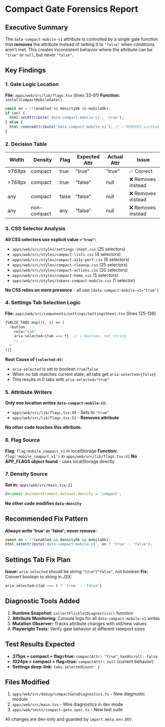 # Compact Gate Forensics Report

## Executive Summary

The `data-compact-mobile-v1` attribute is controlled by a single gate function that **removes** the attribute instead of setting it to `"false"` when conditions aren't met. This creates inconsistent behavior where the attribute can be `"true"` or `null`, but never `"false"`.

## Key Findings

### 1. Gate Logic Location
**File:** `apps/web/src/lib/flags.tsx` (lines 33-81)
**Function:** `installCompactMobileGate()`

```typescript
const on = !!(enabled && densityOk && mobileOk);
if (on) {
  html.setAttribute('data-compact-mobile-v1', 'true');
} else {
  html.removeAttribute('data-compact-mobile-v1'); // ← REMOVES instead of "false"
}
```

### 2. Decision Table

| Width | Density | Flag | Expected Attr | Actual Attr | Issue |
|-------|---------|------|---------------|-------------|-------|
| ≤768px | compact | true | "true" | "true" | ✅ Correct |
| >768px | compact | true | "false" | null | ❌ Removes instead |
| any | compact | false | "false" | null | ❌ Removes instead |
| any | non-compact | any | "false" | null | ❌ Removes instead |

### 3. CSS Selector Analysis

**All CSS selectors use explicit value `="true"`:**
- `apps/web/src/styles/settings-sheet.css` (25 selectors)
- `apps/web/src/styles/compact-lists.css` (4 selectors)  
- `apps/web/src/styles/compact-a11y-perf.css` (8 selectors)
- `apps/web/src/styles/compact-cleanup.css` (25 selectors)
- `apps/web/src/styles/compact-actions.css` (20 selectors)
- `apps/web/src/styles/compact-home.css` (5 selectors)
- `apps/web/src/styles/tokens-compact-mobile.css` (1 selector)

**No CSS relies on mere presence** - all use `[data-compact-mobile-v1="true"]`

### 4. Settings Tab Selection Logic

**File:** `apps/web/src/components/settings/SettingsSheet.tsx` (lines 125-138)

```typescript
{VALID_TABS.map((t, i) => (
  <button
    role="tab"
    aria-selected={tab === t}  // ← Boolean, not string
    // ...
  >
))}
```

**Root Cause of `{selected:0}`:**
- `aria-selected` is set to boolean `true`/`false`
- When no tab matches current state, all tabs get `aria-selected={false}`
- This results in 0 tabs with `aria-selected="true"`

### 5. Attribute Writers

**Only one location writes `data-compact-mobile-v1`:**
- `apps/web/src/lib/flags.tsx:49` - Sets to `"true"`
- `apps/web/src/lib/flags.tsx:51` - **Removes attribute**

**No other code touches this attribute.**

### 6. Flag Source

**Flag:** `flag:mobile_compact_v1` in localStorage
**Function:** `flag('mobile_compact_v1')` in `apps/web/src/lib/flags.tsx:41`
**No APP_FLAGS object found** - uses localStorage directly

### 7. Density Source

**Set in:** `apps/web/src/main.tsx:21`
```typescript
document.documentElement.dataset.density = 'compact';
```
**No other code modifies `data-density`**

## Recommended Fix Pattern

**Always write 'true' or 'false'; never remove:**

```typescript
const on = !!(enabled && densityOk && mobileOk);
html.setAttribute('data-compact-mobile-v1', on ? 'true' : 'false');
```

## Settings Tab Fix Plan

**Issue:** `aria-selected` should be string `"true"`/`"false"`, not boolean
**Fix:** Convert boolean to string in JSX:

```typescript
aria-selected={tab === t ? 'true' : 'false'}
```

## Diagnostic Tools Added

1. **Runtime Snapshot:** `collectFlickletDiagnostics()` function
2. **Attribute Monitoring:** Console logs for all `data-compact-mobile-v1` writes
3. **Mutation Observer:** Tracks attribute changes with old/new values
4. **Playwright Tests:** Verify gate behavior at different viewport sizes

## Test Results Expected

- **375px + compact + flag=true:** `compactAttr: "true"`, `hasHScroll: false`
- **1024px + compact + flag=true:** `compactAttr: null` (current behavior)
- **Settings deep-link:** `tabs.selectedCount: 1`

## Files Modified

1. `apps/web/src/debug/compactGateDiagnostics.ts` - New diagnostic module
2. `apps/web/src/main.tsx` - Wire diagnostics in dev mode
3. `apps/web/tests/compact-gate.spec.ts` - New test suite

All changes are dev-only and guarded by `import.meta.env.DEV`.






